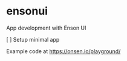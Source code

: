 # ensonui
App development with Enson UI

[ ] Setup minimal app

Example code at https://onsen.io/playground/
